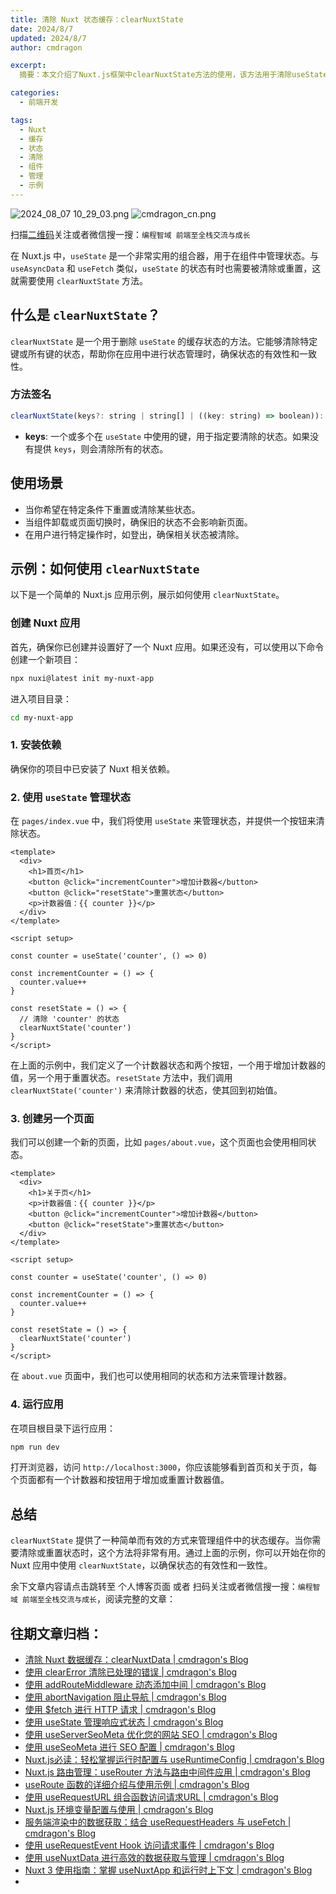 ```yaml
---
title: 清除 Nuxt 状态缓存：clearNuxtState
date: 2024/8/7
updated: 2024/8/7
author: cmdragon

excerpt:
  摘要：本文介绍了Nuxt.js框架中clearNuxtState方法的使用，该方法用于清除useState管理的状态缓存，确保应用状态的有效性和一致性。文章涵盖了clearNuxtState的方法签名、使用场景及示例代码，演示了如何在组件中实现状态的重置，适用于需要在特定条件下重置状态或页面切换时保持状态清新的场景。

categories:
  - 前端开发

tags:
  - Nuxt
  - 缓存
  - 状态
  - 清除
  - 组件
  - 管理
  - 示例
---
```


<img src="https://static.amd794.com/blog/images/2024_08_07 10_29_03.png@blog" title="2024_08_07 10_29_03.png" alt="2024_08_07 10_29_03.png"/>

<img src="https://api2.cmdragon.cn/upload/cmder/20250304_012821924.jpg" title="cmdragon_cn.png" alt="cmdragon_cn.png"/>


扫描[二维码](https://api2.cmdragon.cn/upload/cmder/20250304_012821924.jpg)关注或者微信搜一搜：`编程智域 前端至全栈交流与成长`



在 Nuxt.js 中，`useState` 是一个非常实用的组合器，用于在组件中管理状态。与 `useAsyncData` 和 `useFetch` 类似，`useState` 的状态有时也需要被清除或重置，这就需要使用 `clearNuxtState` 方法。
## 什么是 `clearNuxtState`？

`clearNuxtState` 是一个用于删除 `useState` 的缓存状态的方法。它能够清除特定键或所有键的状态，帮助你在应用中进行状态管理时，确保状态的有效性和一致性。

### 方法签名

```javascript
clearNuxtState(keys?: string | string[] | ((key: string) => boolean)): void
```

- **keys**: 一个或多个在 `useState` 中使用的键，用于指定要清除的状态。如果没有提供 `keys`，则会清除所有的状态。

## 使用场景

- 当你希望在特定条件下重置或清除某些状态。
- 当组件卸载或页面切换时，确保旧的状态不会影响新页面。
- 在用户进行特定操作时，如登出，确保相关状态被清除。

## 示例：如何使用 `clearNuxtState`

以下是一个简单的 Nuxt.js 应用示例，展示如何使用 `clearNuxtState`。

### 创建 Nuxt 应用

首先，确保你已创建并设置好了一个 Nuxt 应用。如果还没有，可以使用以下命令创建一个新项目：

```bash
npx nuxi@latest init my-nuxt-app
```

进入项目目录：

```bash
cd my-nuxt-app
```

### 1. 安装依赖

确保你的项目中已安装了 Nuxt 相关依赖。

### 2. 使用 `useState` 管理状态

在 `pages/index.vue` 中，我们将使用 `useState` 来管理状态，并提供一个按钮来清除状态。

```vue
<template>
  <div>
    <h1>首页</h1>
    <button @click="incrementCounter">增加计数器</button>
    <button @click="resetState">重置状态</button>
    <p>计数器值：{{ counter }}</p>
  </div>
</template>

<script setup>

const counter = useState('counter', () => 0)

const incrementCounter = () => {
  counter.value++
}

const resetState = () => {
  // 清除 'counter' 的状态
  clearNuxtState('counter')
}
</script>
```

在上面的示例中，我们定义了一个计数器状态和两个按钮，一个用于增加计数器的值，另一个用于重置状态。`resetState` 方法中，我们调用 `clearNuxtState('counter')` 来清除计数器的状态，使其回到初始值。

### 3. 创建另一个页面

我们可以创建一个新的页面，比如 `pages/about.vue`，这个页面也会使用相同状态。

```vue
<template>
  <div>
    <h1>关于页</h1>
    <p>计数器值：{{ counter }}</p>
    <button @click="incrementCounter">增加计数器</button>
    <button @click="resetState">重置状态</button>
  </div>
</template>

<script setup>

const counter = useState('counter', () => 0)

const incrementCounter = () => {
  counter.value++
}

const resetState = () => {
  clearNuxtState('counter')
}
</script>
```

在 `about.vue` 页面中，我们也可以使用相同的状态和方法来管理计数器。

### 4. 运行应用

在项目根目录下运行应用：

```bash
npm run dev
```

打开浏览器，访问 `http://localhost:3000`，你应该能够看到首页和关于页，每个页面都有一个计数器和按钮用于增加或重置计数器值。

## 总结

`clearNuxtState` 提供了一种简单而有效的方式来管理组件中的状态缓存。当你需要清除或重置状态时，这个方法将非常有用。通过上面的示例，你可以开始在你的 Nuxt 应用中使用 `clearNuxtState`，以确保状态的有效性和一致性。

余下文章内容请点击跳转至 个人博客页面 或者 扫码关注或者微信搜一搜：`编程智域 前端至全栈交流与成长`，阅读完整的文章：

## 往期文章归档：

- [清除 Nuxt 数据缓存：clearNuxtData | cmdragon's Blog](https://blog.cmdragon.cn/posts/0a7c0cc75cf1/)
- [使用 clearError 清除已处理的错误 | cmdragon's Blog](https://blog.cmdragon.cn/posts/1bf9b90dd386/)
- [使用 addRouteMiddleware 动态添加中间 | cmdragon's Blog](https://blog.cmdragon.cn/posts/a070155dbcfb/)
- [使用 abortNavigation 阻止导航 | cmdragon's Blog](https://blog.cmdragon.cn/posts/c89ead546424/)
- [使用 $fetch 进行 HTTP 请求 | cmdragon's Blog](https://blog.cmdragon.cn/posts/07d91f7f1ac2/)
- [使用 useState 管理响应式状态 | cmdragon's Blog](https://blog.cmdragon.cn/posts/dad6ac94ddf0/)
- [使用 useServerSeoMeta 优化您的网站 SEO | cmdragon's Blog](https://blog.cmdragon.cn/posts/dd9cb519a7a9/)
- [使用 useSeoMeta 进行 SEO 配置 | cmdragon's Blog](https://blog.cmdragon.cn/posts/4ab349e1f178/)
- [Nuxt.js必读：轻松掌握运行时配置与 useRuntimeConfig | cmdragon's Blog](https://blog.cmdragon.cn/posts/014b8d25b5e5/)
- [Nuxt.js 路由管理：useRouter 方法与路由中间件应用 | cmdragon's Blog](https://blog.cmdragon.cn/posts/ad9936895e09/)
- [useRoute 函数的详细介绍与使用示例 | cmdragon's Blog](https://blog.cmdragon.cn/posts/eb8617e107bf/)
- [使用 useRequestURL 组合函数访问请求URL | cmdragon's Blog](https://blog.cmdragon.cn/posts/666fa6c8a5ea/)
- [Nuxt.js 环境变量配置与使用 | cmdragon's Blog](https://blog.cmdragon.cn/posts/c79d66614163/)
- [服务端渲染中的数据获取：结合 useRequestHeaders 与 useFetch | cmdragon's Blog](https://blog.cmdragon.cn/posts/e38e8d28511a/)
- [使用 useRequestEvent Hook 访问请求事件 | cmdragon's Blog](https://blog.cmdragon.cn/posts/2f2570605277/)
- [使用 useNuxtData 进行高效的数据获取与管理 | cmdragon's Blog](https://blog.cmdragon.cn/posts/5e9f5a2b593e/)
- [Nuxt 3 使用指南：掌握 useNuxtApp 和运行时上下文 | cmdragon's Blog](https://blog.cmdragon.cn/posts/f51bb8ed8307/)
-

